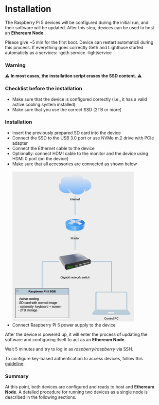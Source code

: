 # Installation
The Raspberry Pi 5 devices will be configured during the initial run, and their software will be updated. 
After this step, devices can be used to host an **Ethereum Node**.

Pleace give ~5 min for the first boot.
Device can restart automaticli during this process.
If everything goes correctly Geth and Lighthuse started automaticly as a services:
-geth.service
-lightservice


### Warning
⚠️ **In most cases, the installation script erases the SSD content.** ⚠️


### Checklist before the installation
- Make sure that the device is configured correctly (i.e., it has a valid active cooling system installed)
- Make sure that you use the correct SSD (2TB or more)

### Installation
- Insert the previously prepared SD card into the device
- Connect the SSD to the USB 3.0 port or use NVMe m.2 drive with PCIe adapter
- Connect the Ethernet cable to the device
- Optionally: connect HDMI cable to the monitor and the device using HDMI 0 port (on the device)
- Make sure that all accessories are connected as shown below
\
\
![device setup](./img-rpi5-connection-diagram-1.png)
- Connect Raspberry Pi 5 power supply to the device

After the device is powered up, it will enter the process of updating the software and configuring itself to act as an **Ethereum Node**.

Wait 5 minutes and try to log in as _raspberry/raspberry_ via SSH. 

To configure key-based authentication to access devices, follow this [guideline](./4a-ssh-key-based-authentication.md).

### Summary
At this point, both devices are configured and ready to host and **Ethereum Node**. A detailed procedure for running two devices as a single node is described in the following sections.
